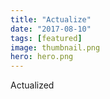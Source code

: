```yaml
---
title: "Actualize"
date: "2017-08-10"
tags: [featured]
image: thumbnail.png
hero: hero.png
---
```


Actualized
